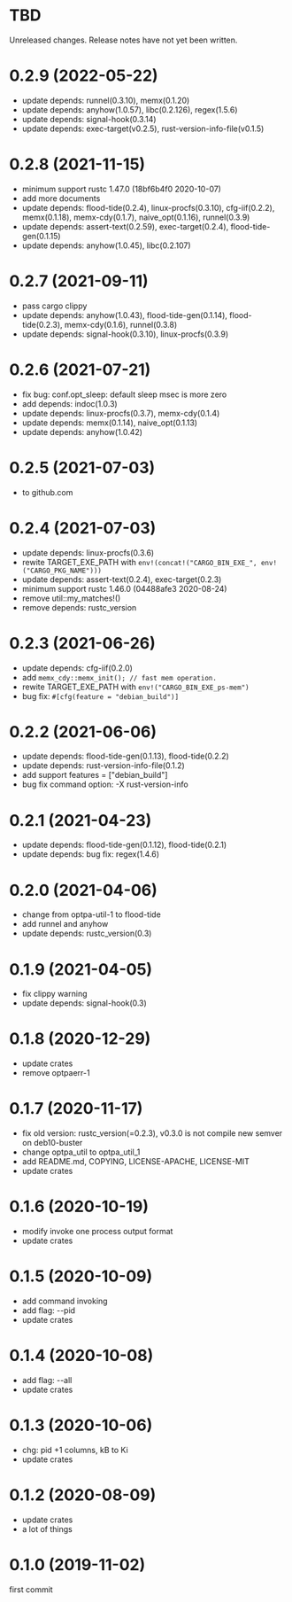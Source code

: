 TBD
===
Unreleased changes. Release notes have not yet been written.

0.2.9 (2022-05-22)
=====

* update depends: runnel(0.3.10), memx(0.1.20)
* update depends: anyhow(1.0.57), libc(0.2.126), regex(1.5.6)
* update depends: signal-hook(0.3.14)
* update depends: exec-target(v0.2.5), rust-version-info-file(v0.1.5)

0.2.8 (2021-11-15)
=====

* minimum support rustc 1.47.0 (18bf6b4f0 2020-10-07)
* add more documents
* update depends: flood-tide(0.2.4), linux-procfs(0.3.10), cfg-iif(0.2.2), memx(0.1.18), memx-cdy(0.1.7), naive_opt(0.1.16), runnel(0.3.9)
* update depends: assert-text(0.2.59), exec-target(0.2.4), flood-tide-gen(0.1.15)
* update depends: anyhow(1.0.45), libc(0.2.107)

0.2.7 (2021-09-11)
=====

* pass cargo clippy
* update depends: anyhow(1.0.43), flood-tide-gen(0.1.14), flood-tide(0.2.3), memx-cdy(0.1.6), runnel(0.3.8)
* update depends: signal-hook(0.3.10), linux-procfs(0.3.9)

0.2.6 (2021-07-21)
=====

* fix bug: conf.opt_sleep: default sleep msec is more zero
* add depends: indoc(1.0.3)
* update depends: linux-procfs(0.3.7), memx-cdy(0.1.4)
* update depends: memx(0.1.14), naive_opt(0.1.13)
* update depends: anyhow(1.0.42)

0.2.5 (2021-07-03)
=====

* to github.com

0.2.4 (2021-07-03)
=====

* update depends: linux-procfs(0.3.6)
* rewite TARGET_EXE_PATH with `env!(concat!("CARGO_BIN_EXE_", env!("CARGO_PKG_NAME")))`
* update depends: assert-text(0.2.4), exec-target(0.2.3)
* minimum support rustc 1.46.0 (04488afe3 2020-08-24)
* remove util::my_matches!()
* remove depends: rustc_version

0.2.3 (2021-06-26)
=====

* update depends: cfg-iif(0.2.0)
* add `memx_cdy::memx_init(); // fast mem operation.`
* rewite TARGET_EXE_PATH with `env!("CARGO_BIN_EXE_ps-mem")`
* bug fix: `#[cfg(feature = "debian_build")]`

0.2.2 (2021-06-06)
=====

* update depends: flood-tide-gen(0.1.13), flood-tide(0.2.2)
* update depends: rust-version-info-file(0.1.2)
* add support features = \["debian_build"\]
* bug fix command option: -X rust-version-info

0.2.1 (2021-04-23)
=====

* update depends: flood-tide-gen(0.1.12), flood-tide(0.2.1)
* update depends: bug fix: regex(1.4.6)

0.2.0 (2021-04-06)
=====

* change from optpa-util-1 to flood-tide
* add runnel and anyhow
* update depends: rustc_version(0.3)

0.1.9 (2021-04-05)
=====

* fix clippy warning
* update depends: signal-hook(0.3)

0.1.8 (2020-12-29)
=====

* update crates
* remove optpaerr-1

0.1.7 (2020-11-17)
=====

* fix old version: rustc_version(=0.2.3), v0.3.0 is not compile new semver on deb10-buster
* change optpa_util to optpa_util_1
* add README.md, COPYING, LICENSE-APACHE, LICENSE-MIT
* update crates

0.1.6 (2020-10-19)
=====

* modify invoke one process output format
* update crates

0.1.5 (2020-10-09)
=====

* add command invoking
* add flag: --pid
* update crates

0.1.4 (2020-10-08)
=====

* add flag: --all
* update crates

0.1.3 (2020-10-06)
=====

* chg: pid +1 columns, kB to Ki
* update crates

0.1.2 (2020-08-09)
=====

* update crates
* a lot of things

0.1.0 (2019-11-02)
=====
first commit
